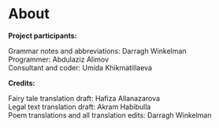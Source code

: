 # About

**Project participants:**   

Grammar notes and abbreviations: Darragh Winkelman    
Programmer: Abdulaziz Alimov   
Consultant and coder: Umida Khikmatillaeva 

**Credits:**    

Fairy tale translation draft: Hafiza Allanazarova   
Legal text translation draft: Akram Habibulla  
Poem translations and all translation edits: Darragh Winkelman
